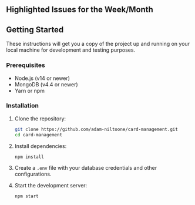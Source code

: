 ## Highlighted Issues for the Week/Month

## Getting Started

These instructions will get you a copy of the project up and running on your local machine for development and testing purposes.

### Prerequisites

- Node.js (v14 or newer)
- MongoDB (v4.4 or newer)
- Yarn or npm

### Installation

1. Clone the repository:
    ```bash
    git clone https://github.com/adam-niltoone/card-management.git
    cd card-management
    ```

2. Install dependencies:
    ```bash
    npm install
    ```

3. Create a `.env` file with your database credentials and other configurations.

4. Start the development server:
    ```bash
    npm start
    ```
